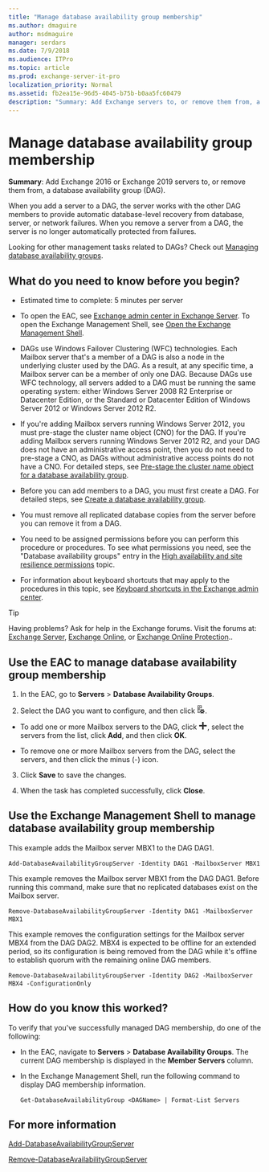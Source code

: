 ```yaml
---
title: "Manage database availability group membership"
ms.author: dmaguire
author: msdmaguire
manager: serdars
ms.date: 7/9/2018
ms.audience: ITPro
ms.topic: article
ms.prod: exchange-server-it-pro
localization_priority: Normal
ms.assetid: fb2ea15e-96d5-4045-b75b-b0aa5fc60479
description: "Summary: Add Exchange servers to, or remove them from, a database availability group (DAG)."
---
```


# Manage database availability group membership

 **Summary**: Add Exchange 2016 or Exchange 2019 servers to, or remove them from, a database availability group (DAG).
  
When you add a server to a DAG, the server works with the other DAG members to provide automatic database-level recovery from database, server, or network failures. When you remove a server from a DAG, the server is no longer automatically protected from failures.
  
Looking for other management tasks related to DAGs? Check out [Managing database availability groups](http://technet.microsoft.com/library/4abde67b-4995-4a57-894f-ba76aa72341c.aspx).
  
## What do you need to know before you begin?

- Estimated time to complete: 5 minutes per server
    
- To open the EAC, see [Exchange admin center in Exchange Server](../../architecture/client-access/exchange-admin-center.md). To open the Exchange Management Shell, see [Open the Exchange Management Shell](http://technet.microsoft.com/library/63976059-25f8-4b4f-b597-633e78b803c0.aspx).
    
- DAGs use Windows Failover Clustering (WFC) technologies. Each Mailbox server that's a member of a DAG is also a node in the underlying cluster used by the DAG. As a result, at any specific time, a Mailbox server can be a member of only one DAG. Because DAGs use WFC technology, all servers added to a DAG must be running the same operating system: either Windows Server 2008 R2 Enterprise or Datacenter Edition, or the Standard or Datacenter Edition of Windows Server 2012 or Windows Server 2012 R2.
    
- If you're adding Mailbox servers running Windows Server 2012, you must pre-stage the cluster name object (CNO) for the DAG. If you're adding Mailbox servers running Windows Server 2012 R2, and your DAG does not have an administrative access point, then you do not need to pre-stage a CNO, as DAGs without administrative access points do not have a CNO. For detailed steps, see [Pre-stage the cluster name object for a database availability group](pre-stage-dag-cnos.md).
    
- Before you can add members to a DAG, you must first create a DAG. For detailed steps, see [Create a database availability group](create-dags.md).
    
- You must remove all replicated database copies from the server before you can remove it from a DAG.
    
- You need to be assigned permissions before you can perform this procedure or procedures. To see what permissions you need, see the "Database availability groups" entry in the [High availability and site resilience permissions](../../permissions/feature-permissions/ha-permissions.md) topic.
    
- For information about keyboard shortcuts that may apply to the procedures in this topic, see [Keyboard shortcuts in the Exchange admin center](../../about-documentation/exchange-admin-center-keyboard-shortcuts.md).
    
> [!TIP]
> Having problems? Ask for help in the Exchange forums. Visit the forums at: [Exchange Server](https://go.microsoft.com/fwlink/p/?linkId=60612), [Exchange Online](https://go.microsoft.com/fwlink/p/?linkId=267542), or [Exchange Online Protection](https://go.microsoft.com/fwlink/p/?linkId=285351)..
  
## Use the EAC to manage database availability group membership
<a name="UseEMC"> </a>

1. In the EAC, go to **Servers** \> **Database Availability Groups**.
    
2. Select the DAG you want to configure, and then click ![Manage DAG members](../../media/ITPro_EAC_ManageDagMembersIcon.png).
    
  - To add one or more Mailbox servers to the DAG, click ![Add icon](../../media/ITPro_EAC_AddIcon.png), select the servers from the list, click **Add**, and then click **OK**.
    
  - To remove one or more Mailbox servers from the DAG, select the servers, and then click the minus (-) icon.
    
3. Click **Save** to save the changes.
    
4. When the task has completed successfully, click **Close**.
    
## Use the Exchange Management Shell to manage database availability group membership
<a name="UseShell"> </a>

This example adds the Mailbox server MBX1 to the DAG DAG1.
  
```
Add-DatabaseAvailabilityGroupServer -Identity DAG1 -MailboxServer MBX1
```

This example removes the Mailbox server MBX1 from the DAG DAG1. Before running this command, make sure that no replicated databases exist on the Mailbox server.
  
```
Remove-DatabaseAvailabilityGroupServer -Identity DAG1 -MailboxServer MBX1
```

This example removes the configuration settings for the Mailbox server MBX4 from the DAG DAG2. MBX4 is expected to be offline for an extended period, so its configuration is being removed from the DAG while it's offline to establish quorum with the remaining online DAG members.
  
```
Remove-DatabaseAvailabilityGroupServer -Identity DAG2 -MailboxServer MBX4 -ConfigurationOnly
```

## How do you know this worked?
<a name="UseShell"> </a>

To verify that you've successfully managed DAG membership, do one of the following:
  
- In the EAC, navigate to **Servers** \> **Database Availability Groups**. The current DAG membership is displayed in the **Member Servers** column.
    
- In the Exchange Management Shell, run the following command to display DAG membership information.
    
  ```
  Get-DatabaseAvailabilityGroup <DAGName> | Format-List Servers
  ```

## For more information
<a name="UseShell"> </a>

[Add-DatabaseAvailabilityGroupServer](http://technet.microsoft.com/library/6bd0a3fe-dec6-47c2-b9a3-8dffb60e4aad.aspx)
  
[Remove-DatabaseAvailabilityGroupServer](http://technet.microsoft.com/library/49290be7-9d3d-4bc3-80ea-f1992fdd1d12.aspx)
  

